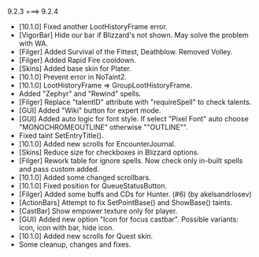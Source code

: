 9.2.3 ===> 9.2.4
* [10.1.0] Fixed another LootHistoryFrame error.
* [VigorBar] Hide our bar if Blizzard's not shown. May solve the problem with WA.
* [Filger] Added Survival of the Fittest, Deathblow. Removed Volley.
* [Filger] Added Rapid Fire cooldown.
* [Skins] Added base skin for Plater.
* [10.1.0] Prevent error in NoTaint2.
* [10.1.0] LootHistoryFrame  => GroupLootHistoryFrame.
* Added "Zephyr" and "Rewind" spells.
* [Filger] Replace "talentID" attribute with "requireSpell" to check talents.
* [GUI] Added "Wiki" button for expert mode.
* [GUI] Added auto logic for font style. If select "Pixel Font" auto choose "MONOCHROMEOUTLINE" otherwise ""OUTLINE"".
* Fixed taint SetEntryTitle().
* [10.1.0] Added new scrolls for EncounterJournal.
* [Skins] Reduce size for checkboxes in Blizzard options.
* [Filger] Rework table for ignore spells. Now check only in-built spells and pass custom added.
* [10.1.0] Added some changed scrollbars.
* [10.1.0] Fixed position for QueueStatusButton.
* [Filger] Added some buffs and CDs for Hunter. (#6) (by akelsandrlosev)
* [ActionBars] Attempt to fix SetPointBase() and ShowBase() taints.
* [CastBar] Show empower texture only for player.
* [GUI} Added new option "Icon for focus castbar". Possible variants: icon, icon with bar, hide icon.
* [10.1.0] Added new scrolls for Quest skin.
* Some cleanup, changes and fixes.
